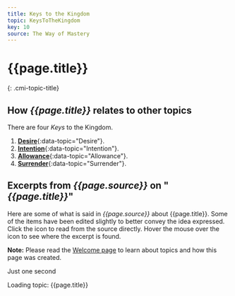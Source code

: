 ```yaml
---
title: Keys to the Kingdom
topic: KeysToTheKingdom
key: 10
source: The Way of Mastery
---
```


# {{page.title}}
{: .cmi-topic-title}

## How *{{page.title}}* relates to other topics

There are four *Keys* to the Kingdom.

1. [**Desire**](/t/wom/topics/desire/){:data-topic="Desire"}.
1. [**Intention**](/t/wom/topics/intention/){:data-topic="Intention"}.
1. [**Allowance**](/t/wom/topics/allowance/){:data-topic="Allowance"}.
1. [**Surrender**](/t/wom/topics/surrender/){:data-topic="Surrender"}.

## Excerpts from *{{page.source}}* on "*{{page.title}}*"

Here are some of what is said in *{{page.source}}* about {{page.title}}. Some
of the items have been edited slightly to better convey the idea expressed.
Click the <i class="linkify icon"></i> icon to read from the source directly.
Hover the mouse over the icon to see where the excerpt is found.

**Note:** Please read the [Welcome page](/t/wom/topics/welcome/) to learn about
topics and how this page was created.

<div class="ui basic segments topic-summary-list">
  <div class="ui icon message">
    <i class="notched circle loading icon"></i>
    <div class="content">
      <div class="header">
        Just one second
      </div>
      <p>Loading topic: {{page.title}}</p>
    </div>
  </div>
</div>

